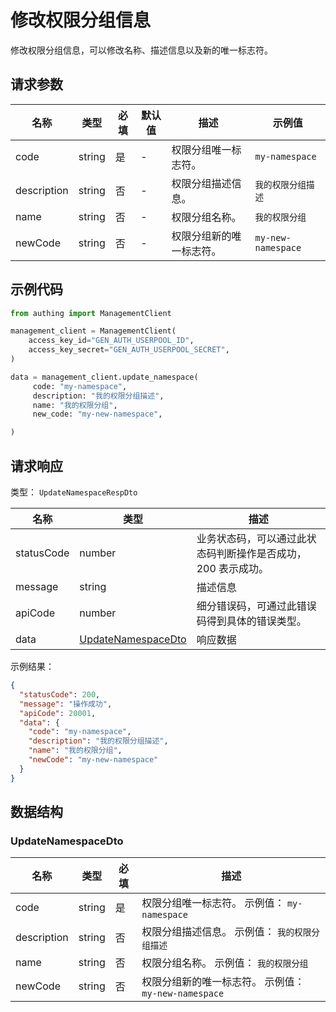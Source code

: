 # 修改权限分组信息

<!--
  警告⚠️：
  不要直接修改该文档，
  https://github.com/Authing/authing-docs-factory
  使用该项目进行生成
-->

<LastUpdated />

修改权限分组信息，可以修改名称、描述信息以及新的唯一标志符。

## 请求参数

| 名称        | 类型   | 必填 | 默认值 | 描述                     | 示例值             |
| ----------- | ------ | ---- | ------ | ------------------------ | ------------------ |
| code        | string | 是   | -      | 权限分组唯一标志符。     | `my-namespace`     |
| description | string | 否   | -      | 权限分组描述信息。       | `我的权限分组描述` |
| name        | string | 否   | -      | 权限分组名称。           | `我的权限分组`     |
| newCode     | string | 否   | -      | 权限分组新的唯一标志符。 | `my-new-namespace` |

## 示例代码

```py
from authing import ManagementClient

management_client = ManagementClient(
    access_key_id="GEN_AUTH_USERPOOL_ID",
    access_key_secret="GEN_AUTH_USERPOOL_SECRET",
)

data = management_client.update_namespace(
     code: "my-namespace",
     description: "我的权限分组描述",
     name: "我的权限分组",
     new_code: "my-new-namespace",

)
```

## 请求响应

类型： `UpdateNamespaceRespDto`

| 名称       | 类型                                                 | 描述                                                         |
| ---------- | ---------------------------------------------------- | ------------------------------------------------------------ |
| statusCode | number                                               | 业务状态码，可以通过此状态码判断操作是否成功，200 表示成功。 |
| message    | string                                               | 描述信息                                                     |
| apiCode    | number                                               | 细分错误码，可通过此错误码得到具体的错误类型。               |
| data       | <a href="#UpdateNamespaceDto">UpdateNamespaceDto</a> | 响应数据                                                     |

示例结果：

```json
{
  "statusCode": 200,
  "message": "操作成功",
  "apiCode": 20001,
  "data": {
    "code": "my-namespace",
    "description": "我的权限分组描述",
    "name": "我的权限分组",
    "newCode": "my-new-namespace"
  }
}
```

## 数据结构

### <a id="UpdateNamespaceDto"></a> UpdateNamespaceDto

| 名称        | 类型   | 必填 | 描述                                                 |
| ----------- | ------ | ---- | ---------------------------------------------------- |
| code        | string | 是   | 权限分组唯一标志符。 示例值： `my-namespace`         |
| description | string | 否   | 权限分组描述信息。 示例值： `我的权限分组描述`       |
| name        | string | 否   | 权限分组名称。 示例值： `我的权限分组`               |
| newCode     | string | 否   | 权限分组新的唯一标志符。 示例值： `my-new-namespace` |
